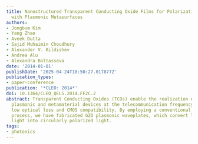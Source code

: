 ```yaml
---
title: Nanostructured Transparent Conducting Oxide Films for Polarization Control
  with Plasmonic Metasurfaces
authors:
- Jongbum Kim
- Yang Zhao
- Aveek Dutta
- Sajid Muhaimin Choudhury
- Alexander V. Kildishev
- Andrea Alu
- Alexandra Boltasseva
date: '2014-01-01'
publishDate: '2025-04-24T18:50:27.017877Z'
publication_types:
- paper-conference
publication: '*CLEO: 2014*'
doi: 10.1364/CLEO_QELS.2014.FF2C.2
abstract: Transparent Conducting Oxides (TCOs) enable the realization of practical
  plasmonic and metamaterial devices at the telecommunication frequency due to their
  low optical loss and CMOS compatibility. By employing a conventional dry-etching
  process, we have fabricated GZO plasmonic waveplates, which convert linearly polarized
  light into circularly polarized light.
tags:
- photonics
---
```

